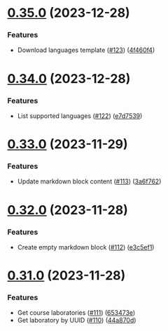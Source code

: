 # [0.35.0](https://github.com/upb-code-labs/main-api/compare/v0.34.0...v0.35.0) (2023-12-28)


### Features

* Download languages template ([#123](https://github.com/upb-code-labs/main-api/issues/123)) ([4f460f4](https://github.com/upb-code-labs/main-api/commit/4f460f41a90f38516b6dad38f40a97f5245efb99))



# [0.34.0](https://github.com/upb-code-labs/main-api/compare/v0.33.0...v0.34.0) (2023-12-28)


### Features

* List supported languages ([#122](https://github.com/upb-code-labs/main-api/issues/122)) ([e7d7539](https://github.com/upb-code-labs/main-api/commit/e7d75396b242cdebc046d62ca184522bcfbb2ae2))



# [0.33.0](https://github.com/upb-code-labs/main-api/compare/v0.32.0...v0.33.0) (2023-11-29)


### Features

* Update markdown block content ([#113](https://github.com/upb-code-labs/main-api/issues/113)) ([3a6f762](https://github.com/upb-code-labs/main-api/commit/3a6f762a1c5e1e3915bee380438803b0ce981aac))



# [0.32.0](https://github.com/upb-code-labs/main-api/compare/v0.31.0...v0.32.0) (2023-11-28)


### Features

* Create empty markdown block ([#112](https://github.com/upb-code-labs/main-api/issues/112)) ([e3c5ef1](https://github.com/upb-code-labs/main-api/commit/e3c5ef1f54b3e76d36bcb1e6d6f54f3da2da4fa9))



# [0.31.0](https://github.com/upb-code-labs/main-api/compare/v0.30.0...v0.31.0) (2023-11-28)


### Features

* Get course laboratories ([#111](https://github.com/upb-code-labs/main-api/issues/111)) ([653473e](https://github.com/upb-code-labs/main-api/commit/653473e1d2a960267c1a960dd5fc616868383cd9))
* Get laboratory by UUID ([#110](https://github.com/upb-code-labs/main-api/issues/110)) ([44a870d](https://github.com/upb-code-labs/main-api/commit/44a870ddc5b9da417cc5bb8ccd660f7d6df8681f))



